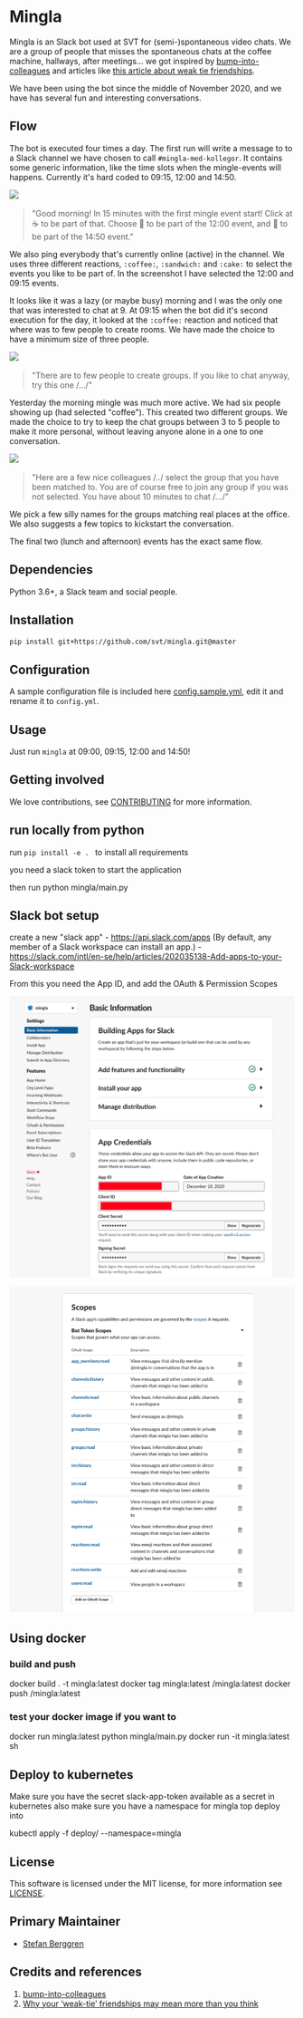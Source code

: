 # Mingla

Mingla is an Slack bot used at SVT for (semi-)spontaneous video chats. We are a group of people that misses the spontaneous chats at the coffee machine, hallways, after meetings... we got inspired by [bump-into-colleagues](https://github.com/Familjen-Sthlm/bump-into-colleagues) and articles like [this article about weak tie friendships](https://www.bbc.com/worklife/article/20200701-why-your-weak-tie-friendships-may-mean-more-than-you-think).

We have been using the bot since the middle of November 2020, and we have has several fun and interesting conversations.

## Flow

The bot is executed four times a day. The first run will write a message to to a Slack channel we have chosen to call `#mingla-med-kollegor`. It contains some generic information, like the time slots when the mingle-events will happens. Currently it's hard coded to 09:15, 12:00 and 14:50.

![](docs/screenshot-morning.png)

> "Good morning! In 15 minutes with the first mingle event start!
> Click at :coffee: to be part of that. Choose :sandwich: to be part
> of the 12:00 event, and :cake: to be part of the 14:50 event."

We also ping everybody that's currently online (active) in the channel. We uses three different reactions, `:coffee:`, `:sandwich:` and `:cake:` to select the events you like to be part of. In the screenshot I have selected the 12:00 and 09:15 events.

It looks like it was a lazy (or maybe busy) morning and I was the only one that was interested to chat at 9. At 09:15 when the bot did it's second execution for the day, it looked at the `:coffee:` reaction and noticed that where was to few people to create rooms. We have made the choice to have a minimum size of three people.

![](docs/screenshot-noop.png)

> "There are to few people to create groups. If you like to chat anyway,
> try this one /.../"

Yesterday the morning mingle was much more active. We had six people showing up (had selected "coffee"). This created two different groups. We made the choice to try to keep the chat groups between 3 to 5 people to make it more personal, without leaving anyone alone in a one to one conversation.

![](docs/screenshot-mingle.png)

> "Here are a few nice colleagues /../ select the group that you have been
> matched to. You are of course free to join any group if you was not selected. You have about 10 minutes to chat /.../"

We pick a few silly names for the groups matching real places at the office. We also suggests a few topics to kickstart the conversation.

The final two (lunch and afternoon) events has the exact same flow.

## Dependencies

Python 3.6+, a Slack team and social people.

## Installation

```
pip install git+https://github.com/svt/mingla.git@master
```

## Configuration

A sample configuration file is included here [config.sample.yml](config.sample.yml), edit it and rename it to `config.yml`.

## Usage

Just run `mingla` at 09:00, 09:15, 12:00 and 14:50!

## Getting involved

We love contributions, see [CONTRIBUTING](docs/CONTRIBUTING.md) for more information.

## run locally from python

run `pip install -e . ` to install all requirements

you need a slack token to start the application


then run python mingla/main.py


## Slack bot setup

create a new "slack app" - https://api.slack.com/apps
(By default, any member of a Slack workspace can install an app.) - https://slack.com/intl/en-se/help/articles/202035138-Add-apps-to-your-Slack-workspace

From this you need the App ID, and add the OAuth & Permission Scopes

![](docs/screenshot-slack-app-basic.png)

![](docs/screenshot-slack-app-permissions.png)

## Using docker

### build and push

docker build . -t mingla:latest
docker tag mingla:latest <REGISTRY-NAME>/mingla:latest
docker push <REGISTRY-NAME>/mingla:latest

### test your docker image if you want to
docker run mingla:latest python mingla/main.py
docker run -it mingla:latest sh


## Deploy to kubernetes
Make sure you have the secret slack-app-token available as a secret in kubernetes
also make sure you have a namespace for mingla top deploy into

kubectl apply -f deploy/ --namespace=mingla

## License

This software is licensed under the MIT license, for more information see [LICENSE](LICENSE).

## Primary Maintainer

- [Stefan Berggren](https://github.com/nsg)

## Credits and references

1. [bump-into-colleagues](https://github.com/Familjen-Sthlm/bump-into-colleagues)
2. [Why your ‘weak-tie’ friendships may mean more than you think](https://www.bbc.com/worklife/article/20200701-why-your-weak-tie-friendships-may-mean-more-than-you-think)
